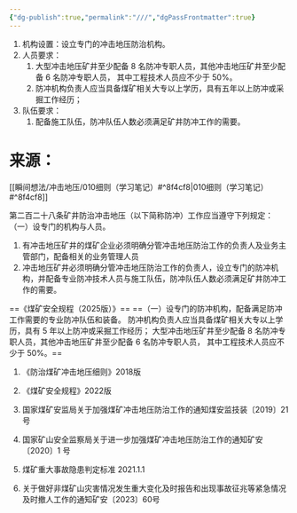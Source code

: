 ```yaml
---
{"dg-publish":true,"permalink":"///","dgPassFrontmatter":true}
---
```





1. 机构设置：设立专门的冲击地压防治机构。
2. 人员要求：
	1. 大型冲击地压矿井至少配备 8 名防冲专职人员，其他冲击地压矿井至少配备 6 名防冲专职人员， 其中工程技术人员应不少于 50%。
	2. 防冲机构负责人应当具备煤矿相关大专以上学历，具有五年以上防冲或采掘工作经历；
4. 队伍要求：
	1. 配备施⼯队伍，防冲队伍⼈数必须满⾜矿井防冲⼯作的需要。






# 来源：
[[瞬间想法/冲击地压/010细则（学习笔记）#^8f4cf8\|010细则（学习笔记）#^8f4cf8]]

第二百二十八条矿井防治冲击地压（以下简称防冲）工作应当遵守下列规定：
（一）设专门的机构与人员。
1. 有冲击地压矿井的煤矿企业必须明确分管冲击地压防治⼯作的负责⼈及业务主管部门，配备相关的业务管理⼈员
2. 冲击地压矿井必须明确分管冲击地压防治⼯作的负责⼈，设⽴专门的防冲机构，并配备专业防冲技术⼈员与施⼯队伍，防冲队伍⼈数必须满⾜矿井防冲⼯作的需要。

==《煤矿安全规程（2025版）》==
==（一）设专门的防冲机构，配备满足防冲工作需要的专业防冲队伍和装备。
防冲机构负责人应当具备煤矿相关大专以上学历，具有 5 年以上防冲或采掘工作经历；
大型冲击地压矿井至少配备 8 名防冲专职人员，其他冲击地压矿井至少配备 6 名防冲专职人员， 其中工程技术人员应不少于 50%。==

1. 《防治煤矿冲击地压细则》2018版



2. 《煤矿安全规程》2022版



3. 国家煤矿安监局关于加强煤矿冲击地压防治工作的通知煤安监技装〔2019〕21 号



4. 国家矿山安全监察局关于进一步加强煤矿冲击地压防治工作的通知矿安〔2020〕1 号




5. 煤矿重大事故隐患判定标准 2021.1.1



6. 关于做好⾮煤矿⼭灾害情况发⽣重⼤变化及时报告和出现事故征兆等紧急情况及时撤⼈⼯作的通知矿安〔2023〕60号
